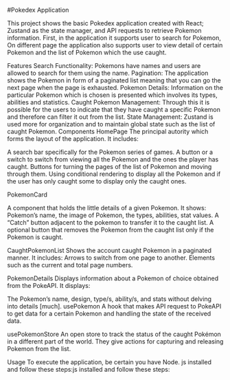 #Pokedex Application 

This project shows the basic Pokedex application created with React; Zustand as the state manager, and API requests to retrieve Pokemon information. First, in the application it supports user to search for Pokemon, On different page the application also supports user to view detail of certain Pokemon and the list of Pokemon which the use caught. 
 
 Features 
 Search Functionality: Pokemons have names and users are allowed to search for them using the name. 
 Pagination: The application shows the Pokemon in form of a paginated list meaning that you can go the next page when the page is exhausted. 
 Pokemon Details: Information on the particular Pokemon which is chosen is presented which involves its types, abilities and statistics. 
 Caught Pokemon Management: Through this it is possible for the users to indicate that they have caught a specific Pokemon and therefore can filter it out from the list. 
 State Management: Zustand is used more for organization and to maintain global state such as the list of caught Pokemon. 
 Components 
 HomePage 
 The principal autority which forms the layout of the application. It includes: 
 
 A search bar specifically for the Pokemon series of games. 
 A button or a switch to switch from viewing all the Pokemon and the ones the player has caught. 
 Buttons for turning the pages of the list of Pokemon and moving through them. 
 Using conditional rendering to display all the Pokemon and if the user has only caught some to display only the caught ones. 
 
 
 PokemonCard 
 
 A component that holds the little details of a given Pokemon. It shows: 
 Pokemon’s name, the image of Pokemon, the types, abilities, stat values. 
 A “Catch” button adjacent to the pokemon to transfer it to the caught list. 
 A optional button that removes the Pokemon from the caught list only if the Pokemon is caught. 
 
 CaughtPokemonList 
 Shows the account caught Pokemon in a paginated manner. It includes: 
 Arrows to switch from one page to another. 
 Elements such as the current and total page numbers. 
 
PokemonDetails 
 Displays information about a Pokemon of choice obtained from the PokeAPI. It displays: 
 
 The Pokemon’s name, design, type/s, ability/s, and stats without delving into details [much]. 
 usePokemon 
 A hook that makes API request to PokeAPI to get data for a certain Pokemon and handling the state of the received data. 
 
 usePokemonStore 
 An open store to track the status of the caught Pokémon in a different part of the world. They give actions for capturing and releasing Pokemon from the list. 
 
 Usage 
 To execute the application, be certain you have Node. js installed and follow these steps:js installed and follow these steps:
